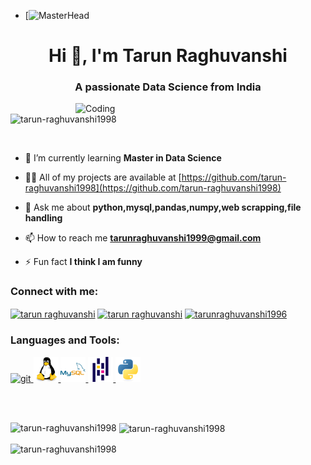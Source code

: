 - [![MasterHead](https://www.durham.ac.uk/media/durham-university/study/individual-course-and-cta-images/G5P223.png)
<h1 align="center">Hi 👋, I'm Tarun Raghuvanshi</h1>
<h3 align="center">A passionate Data Science from India</h3>
<img align="right" alt="Coding" width="400" src="https://miro.medium.com/v2/resize:fit:1400/1*hDilZZSL-GIQFDFyf_Nb9g.png">

<p align="left"> <img src="https://komarev.com/ghpvc/?username=tarun-raghuvanshi1998&label=Profile%20views&color=0e75b6&style=flat" alt="tarun-raghuvanshi1998" /> </p>

<p align="left"> <a href="https://twitter.com/" target="blank"><img src="https://img.shields.io/twitter/follow/?logo=twitter&style=for-the-badge" alt="" /></a> </p>

- 🌱 I’m currently learning **Master in Data Science**

- 👨‍💻 All of my projects are available at [https://github.com/tarun-raghuvanshi1998](https://github.com/tarun-raghuvanshi1998)

- 💬 Ask me about **python,mysql,pandas,numpy,web scrapping,file handling**

- 📫 How to reach me **tarunraghuvanshi1999@gmail.com**

- ⚡ Fun fact **I think I am funny**

<h3 align="left">Connect with me:</h3>
<p align="left">
<a href="https://linkedin.com/in/tarun raghuvanshi" target="blank"><img align="center" src="https://raw.githubusercontent.com/rahuldkjain/github-profile-readme-generator/master/src/images/icons/Social/linked-in-alt.svg" alt="tarun raghuvanshi" height="30" width="40" /></a>
<a href="https://fb.com/tarun raghuvanshi" target="blank"><img align="center" src="https://raw.githubusercontent.com/rahuldkjain/github-profile-readme-generator/master/src/images/icons/Social/facebook.svg" alt="tarun raghuvanshi" height="30" width="40" /></a>
<a href="https://instagram.com/tarunraghuvanshi1996" target="blank"><img align="center" src="https://raw.githubusercontent.com/rahuldkjain/github-profile-readme-generator/master/src/images/icons/Social/instagram.svg" alt="tarunraghuvanshi1996" height="30" width="40" /></a>
</p>

<h3 align="left">Languages and Tools:</h3>
<p align="left"> <a href="https://git-scm.com/" target="_blank" rel="noreferrer"> <img src="https://www.vectorlogo.zone/logos/git-scm/git-scm-icon.svg" alt="git" width="40" height="40"/> </a> <a href="https://www.linux.org/" target="_blank" rel="noreferrer"> <img src="https://raw.githubusercontent.com/devicons/devicon/master/icons/linux/linux-original.svg" alt="linux" width="40" height="40"/> </a> <a href="https://www.mysql.com/" target="_blank" rel="noreferrer"> <img src="https://raw.githubusercontent.com/devicons/devicon/master/icons/mysql/mysql-original-wordmark.svg" alt="mysql" width="40" height="40"/> </a> <a href="https://pandas.pydata.org/" target="_blank" rel="noreferrer"> <img src="https://raw.githubusercontent.com/devicons/devicon/2ae2a900d2f041da66e950e4d48052658d850630/icons/pandas/pandas-original.svg" alt="pandas" width="40" height="40"/> </a> <a href="https://www.python.org" target="_blank" rel="noreferrer"> <img src="https://raw.githubusercontent.com/devicons/devicon/master/icons/python/python-original.svg" alt="python" width="40" height="40"/> </a> </p>

<br><br>

<p><img align="left" src="https://github-readme-stats.vercel.app/api/top-langs?username=tarun-raghuvanshi1998&show_icons=true&locale=en&layout=compact" alt="tarun-raghuvanshi1998" /></p>

<p>&nbsp;<img align="center" src="https://github-readme-stats.vercel.app/api?username=tarun-raghuvanshi1998&show_icons=true&locale=en" alt="tarun-raghuvanshi1998" /></p>

<p><img align="center" src="https://github-readme-streak-stats.herokuapp.com/?user=tarun-raghuvanshi1998&" alt="tarun-raghuvanshi1998" /></p>


<!---
tarun-raghuvanshi1998/tarun-raghuvanshi1998 is a ✨ special ✨ repository because its `README.md` (this file) appears on your GitHub profile.
You can click the Preview link to take a look at your changes.
--->

